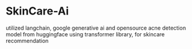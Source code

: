 # SkinCare-Ai
utilized langchain, google generative ai and opensource acne detection model from huggingface using transformer library,  for skincare recommendation 
